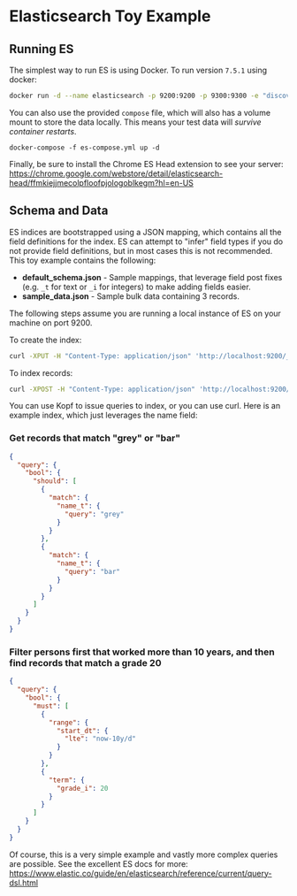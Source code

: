 # Elasticsearch Toy Example

## Running ES

The simplest way to run ES is using Docker. To run version `7.5.1` using docker:

```bash
docker run -d --name elasticsearch -p 9200:9200 -p 9300:9300 -e "discovery.type=single-node" elasticsearch:7.5.1
```

You can also use the provided `compose` file, which will also has a volume mount to store the data locally. This means your test data will _survive container restarts_.

```
docker-compose -f es-compose.yml up -d
```

Finally, be sure to install the Chrome ES Head extension to see your server:
https://chrome.google.com/webstore/detail/elasticsearch-head/ffmkiejjmecolpfloofpjologoblkegm?hl=en-US

## Schema and Data

ES indices are bootstrapped using a JSON mapping, which contains all the field definitions for the index. ES can attempt to "infer" field types if you do not provide field definitions, but in most cases this is not recommended. This toy example contains the following:

* **default_schema.json** - Sample mappings, that leverage field post fixes (e.g. `_t` for text or `_i` for integers) to make adding fields easier.
* **sample_data.json** - Sample bulk data containing 3 records.

The following steps assume you are running a local instance of ES on your machine on port 9200.

To create the index:

```bash
curl -XPUT -H "Content-Type: application/json" 'http://localhost:9200/_template/default_schema' -d @default_schema.json
```

To index records:

```bash
curl -XPOST -H "Content-Type: application/json" 'http://localhost:9200/_bulk' --data-binary @sample_data.json
```

You can use Kopf to issue queries to index, or you can use curl. Here is an example index, which just leverages the name field:

### Get records that match "grey" or "bar"

```json
{
  "query": {
    "bool": {
      "should": [
        {
          "match": {
            "name_t": {
              "query": "grey"
            }
          }
        },
        {
          "match": {
            "name_t": {
              "query": "bar"
            }
          }
        }
      ]
    }
  }
}
```

### Filter persons first that worked more than 10 years, and then find records that match a grade 20

```json
{
  "query": {
    "bool": {
      "must": [
        {
          "range": {
            "start_dt": {
              "lte": "now-10y/d"
            }
          }
        },
        {
          "term": {
            "grade_i": 20
          }
        }
      ]
    }
  }
}
```

Of course, this is a very simple example and vastly more complex queries are possible.
See the excellent ES docs for more: https://www.elastic.co/guide/en/elasticsearch/reference/current/query-dsl.html

